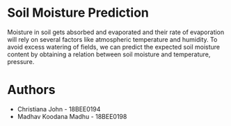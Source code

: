 # Soil Moisture Prediction 
Moisture in soil gets absorbed and evaporated and their rate of evaporation will rely on several factors like atmospheric temperature and humidity. To avoid excess watering of fields, we can predict the expected soil moisture content by obtaining a relation between soil moisture and temperature, pressure.
# Authors
- Christiana John - 18BEE0194
- Madhav Koodana Madhu - 18BEE0198